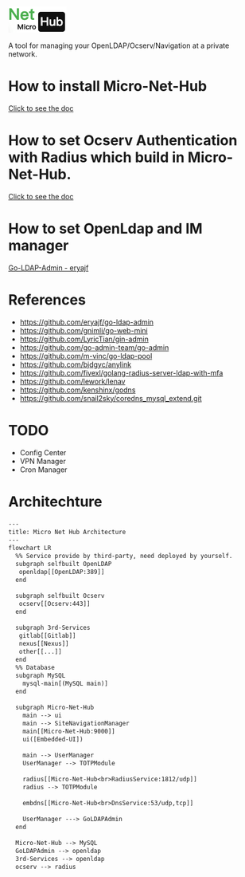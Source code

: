 <!-- @format -->
![](docs/logo/micro-net-hub.png)

A tool for managing your OpenLDAP/Ocserv/Navigation at a private network.

# How to install Micro-Net-Hub

[Click to see the doc](docs/README.md)

# How to set Ocserv Authentication with Radius which build in Micro-Net-Hub.

[Click to see the doc](backend/internal/radiussrv/README.md)

# How to set OpenLdap and IM manager

[Go-LDAP-Admin - eryajf](http://ldapdoc.eryajf.net/pages/5683c6/#%E5%88%9D%E5%A7%8B%E6%95%B0%E6%8D%AE)

# References

- https://github.com/eryajf/go-ldap-admin
- https://github.com/gnimli/go-web-mini
- https://github.com/LyricTian/gin-admin
- https://github.com/go-admin-team/go-admin
- https://github.com/m-vinc/go-ldap-pool
- https://github.com/bjdgyc/anylink
- https://github.com/fivexl/golang-radius-server-ldap-with-mfa
- https://github.com/lework/lenav
- https://github.com/kenshinx/godns
- https://github.com/snail2sky/coredns_mysql_extend.git 

# TODO

- Config Center
- VPN Manager
- Cron Manager

# Architechture

```mermaid
---
title: Micro Net Hub Architecture
---
flowchart LR
  %% Service provide by third-party, need deployed by yourself.
  subgraph selfbuilt OpenLDAP
   openldap[[OpenLDAP:389]]
  end

  subgraph selfbuilt Ocserv
   ocserv[[Ocserv:443]]
  end

  subgraph 3rd-Services
   gitlab[[Gitlab]]
   nexus[[Nexus]]
   other[[...]]
  end
  %% Database
  subgraph MySQL
    mysql-main[(MySQL main)]
  end

  subgraph Micro-Net-Hub
    main --> ui
    main --> SiteNavigationManager
    main[[Micro-Net-Hub:9000]]
    ui([Embedded-UI])

    main --> UserManager
    UserManager --> TOTPModule

    radius[[Micro-Net-Hub<br>RadiusService:1812/udp]]
    radius --> TOTPModule

    embdns[[Micro-Net-Hub<br>DnsService:53/udp,tcp]]

    UserManager ---> GoLDAPAdmin
  end

  Micro-Net-Hub --> MySQL
  GoLDAPAdmin --> openldap
  3rd-Services --> openldap
  ocserv --> radius

```
